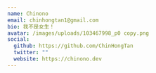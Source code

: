 ```yaml
---
name: Chinono
email: chinhongtan1@gmail.com
bio: 我不是女生！
avatar: /images/uploads/103467998_p0 copy.png
social:
  github: https://github.com/ChinHongTan
  twitter: ""
  website: https://chinono.dev
---
```

